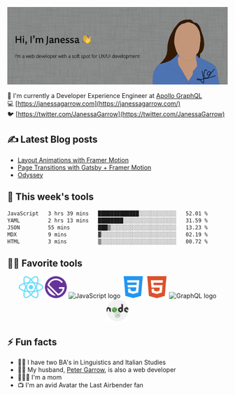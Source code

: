 ![Hi, I'm Janessa! I'm a web developer with a soft spot for UX/UI development](./images/github-readme-banner.png)

🚀 I'm currently a Developer Experience Engineer at [Apollo GraphQL](https://www.apollographql.com/)<br/>
💻 [https://janessagarrow.com](https://janessagarrow.com/)<br/>
🐦 [https://twitter.com/JanessaGarrow](https://twitter.com/JanessaGarrow)

## ✍️ Latest Blog posts 
<!-- BLOG-POST-LIST:START -->
- [Layout Animations with Framer Motion](https://janessagarrow.com/blog/gatsby-framer-motion-animate-shared-layout/)
- [Page Transitions with Gatsby + Framer Motion](https://janessagarrow.com/blog/gatsby-framer-motion-page-transitions/)
- [Odyssey](https://janessagarrow.com/portfolio/odyssey/)
<!-- BLOG-POST-LIST:END -->

## 🔨 This week's tools
<!--START_SECTION:waka-->
```text
JavaScript   3 hrs 39 mins   █████████████░░░░░░░░░░░░   52.01 % 
YAML         2 hrs 13 mins   ████████░░░░░░░░░░░░░░░░░   31.59 % 
JSON         55 mins         ███▒░░░░░░░░░░░░░░░░░░░░░   13.23 % 
MDX          9 mins          ▓░░░░░░░░░░░░░░░░░░░░░░░░   02.19 % 
HTML         3 mins          ▒░░░░░░░░░░░░░░░░░░░░░░░░   00.72 % 
```
<!--END_SECTION:waka-->

## 👩‍💻 Favorite tools

<div align="center">
<img height="50px" src="./images/react-atom.svg" alt="ReactJS logo"/> <img height="50px" src="./images/Gatsby_Monogram.svg" alt="GatsbyJS logo"/> <img height="50px" src="https://upload.wikimedia.org/wikipedia/commons/thumb/6/6a/JavaScript-logo.png/480px-JavaScript-logo.png" alt="JavaScript logo"/> <img height="50px" src="/images/css-3.svg" alt="CSS3 logo"/>
<img height="50px" src="./images/html5.svg" alt="HTML5 logo"/> <img height="50px" src="https://graphql.org/img/logo.svg" alt="GraphQL logo"/> <img height="50px" src="./images/nodejs.svg" alt="NodeJS logo"/>
</div>

## ⚡ Fun facts
- 👩‍🎓 I have two BA's in Linguistics and Italian Studies
- 👨‍💻 My husband, [Peter Garrow](https://petergarrow.com/), is also a web developer
- 👨‍👩‍👧 I'm a mom 
- 📺 I'm an avid Avatar the Last Airbender fan